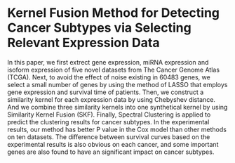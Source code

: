 # Kernel Fusion Method for Detecting Cancer Subtypes via Selecting Relevant Expression Data
 
In this paper, we first extrect gene expression, miRNA expression and isoform expression of five novel datasets from The Cancer Genome Atlas (TCGA). Next, to avoid the effect of noise existing in 60483 genes, we select a small number of genes by using the method of LASSO that employs gene expression and survival time of patients. Then, we construct a similarity kernel for each expression data by using Chebyshev distance. And we combine three similarity kernels into one synthetical kernel by using Similarity Kernel Fusion (SKF). Finally, Spectral Clustering is applied to predict the clustering results for cancer subtypes. In the experimental results, our method has better P value in the Cox model than other methods on ten datasets. The difference between survival curves based on the experimental results is also obvious on each cancer, and some important genes are also found
to have an significant impact on cancer subtypes. 

